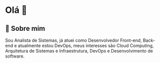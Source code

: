 # Olá 👋

## 🚀 Sobre mim
Sou Analista de Sistemas, já atuei como Desenvolvedor Front-end, Back-end e atualmente estou DevOps, meus interesses são Cloud Computing, Arquitetura de Sistemas e Infraestrutura, DevOps e Desenvolvimento de software.

<!--
**vandersondev/vandersondev** is a ✨ _special_ ✨ repository because its `README.md` (this file) appears on your GitHub profile.

Here are some ideas to get you started:

- 🔭 I’m currently working on ...
- 🌱 I’m currently learning ...
- 👯 I’m looking to collaborate on ...
- 🤔 I’m looking for help with ...
- 💬 Ask me about ...
- 📫 How to reach me: ...
- 😄 Pronouns: ...
- ⚡ Fun fact: ...
-->

